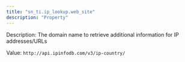 ```yaml
---
title: "sn_ti.ip_lookup.web_site"
description: "Property"
---
```


Description: The domain name to retrieve additional information for IP addresses/URLs

Value: `http://api.ipinfodb.com/v3/ip-country/`